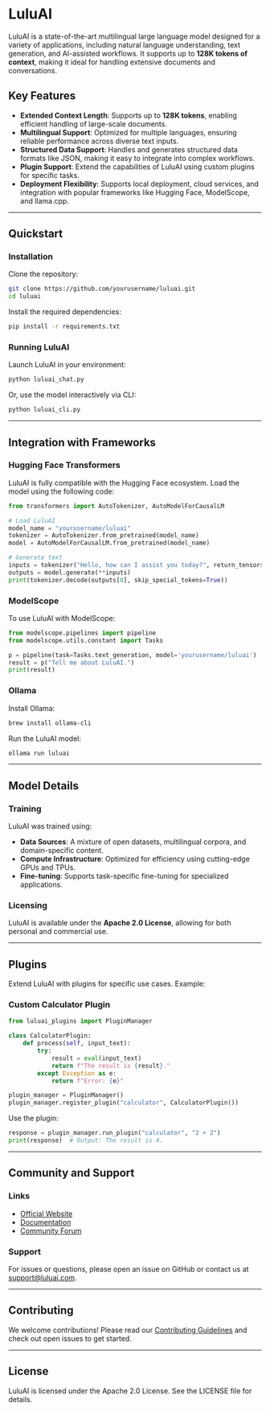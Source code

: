 # LuluAI

LuluAI is a state-of-the-art multilingual large language model designed for a variety of applications, including natural language understanding, text generation, and AI-assisted workflows. It supports up to **128K tokens of context**, making it ideal for handling extensive documents and conversations.

## Key Features

- **Extended Context Length**: Supports up to **128K tokens**, enabling efficient handling of large-scale documents.
- **Multilingual Support**: Optimized for multiple languages, ensuring reliable performance across diverse text inputs.
- **Structured Data Support**: Handles and generates structured data formats like JSON, making it easy to integrate into complex workflows.
- **Plugin Support**: Extend the capabilities of LuluAI using custom plugins for specific tasks.
- **Deployment Flexibility**: Supports local deployment, cloud services, and integration with popular frameworks like Hugging Face, ModelScope, and llama.cpp.

---

## Quickstart

### Installation

Clone the repository:

```bash
git clone https://github.com/yourusername/luluai.git
cd luluai
```

Install the required dependencies:

```bash
pip install -r requirements.txt
```

### Running LuluAI

Launch LuluAI in your environment:

```bash
python luluai_chat.py
```

Or, use the model interactively via CLI:

```bash
python luluai_cli.py
```

---

## Integration with Frameworks

### Hugging Face Transformers

LuluAI is fully compatible with the Hugging Face ecosystem. Load the model using the following code:

```python
from transformers import AutoTokenizer, AutoModelForCausalLM

# Load LuluAI
model_name = "yourusername/luluai"
tokenizer = AutoTokenizer.from_pretrained(model_name)
model = AutoModelForCausalLM.from_pretrained(model_name)

# Generate text
inputs = tokenizer("Hello, how can I assist you today?", return_tensors="pt")
outputs = model.generate(**inputs)
print(tokenizer.decode(outputs[0], skip_special_tokens=True))
```

### ModelScope

To use LuluAI with ModelScope:

```python
from modelscope.pipelines import pipeline
from modelscope.utils.constant import Tasks

p = pipeline(task=Tasks.text_generation, model='yourusername/luluai')
result = p("Tell me about LuluAI.")
print(result)
```

### Ollama

Install Ollama:

```bash
brew install ollama-cli
```

Run the LuluAI model:

```bash
ollama run luluai
```

---

## Model Details

### Training

LuluAI was trained using:

- **Data Sources**: A mixture of open datasets, multilingual corpora, and domain-specific content.
- **Compute Infrastructure**: Optimized for efficiency using cutting-edge GPUs and TPUs.
- **Fine-tuning**: Supports task-specific fine-tuning for specialized applications.

### Licensing

LuluAI is available under the **Apache 2.0 License**, allowing for both personal and commercial use.

---

## Plugins

Extend LuluAI with plugins for specific use cases. Example:

### Custom Calculator Plugin

```python
from luluai_plugins import PluginManager

class CalculatorPlugin:
    def process(self, input_text):
        try:
            result = eval(input_text)
            return f"The result is {result}."
        except Exception as e:
            return f"Error: {e}"

plugin_manager = PluginManager()
plugin_manager.register_plugin("calculator", CalculatorPlugin())
```

Use the plugin:

```python
response = plugin_manager.run_plugin("calculator", "2 + 2")
print(response)  # Output: The result is 4.
```

---

## Community and Support

### Links

- [Official Website](https://luluai.com)
- [Documentation](https://docs.luluai.com)
- [Community Forum](https://forum.luluai.com)

### Support

For issues or questions, please open an issue on GitHub or contact us at support@luluai.com.

---

## Contributing

We welcome contributions! Please read our [Contributing Guidelines](CONTRIBUTING.md) and check out open issues to get started.

---

## License

LuluAI is licensed under the Apache 2.0 License. See the LICENSE file for details.
